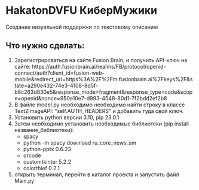 # HakatonDVFU КиберМужики
Создание визуальной поддержки по текстовому описанию
<h2>Что нужно сделать:</h2>
<ol>
  <li>Зарегистрироваться на сайте Fusion Brain, и получить API-ключ на сайте: https://auth.fusionbrain.ai/realms/FB/protocol/openid-connect/auth?client_id=fusion-web-mobile&redirect_uri=https%3A%2F%2Fm.fusionbrain.ai%2Fkeys%2F&state=a290e432-74e3-4108-8d5f-b8c263d830e5&response_mode=fragment&response_type=code&scope=openid&nonce=950e10e7-d993-4548-80d1-7f2bdd2ef2b8</li>
  <li>В файле model.py необходимо необходимо найти строку в классе Text2ImageAPI: "self.AUTH_HEADERS" и  добавить туда свой ключ.</li>
  <li>Установить python версии 3.10, pip 23.0.1</li>
  <li>Затем необходимо установить необходимые библиотеки (pip install название_библиотеки):
      <ul>
        <li>spacy</li>
        <li>python -m spacy download ru_core_news_sm</li>
        <li>python-pptx 0.6.23</li>
        <li>qrcode</li>
        <li>customtkinter 5.2.2</li>
        <li>colorthief 0.2.1</li>
      </ul>
   </li>
<li>открыть терминал, перейти в каталог проекта и запустить файл Main.py</li>
</ol>
